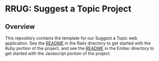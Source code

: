 # RRUG: Suggest a Topic Project

## Overview

This repository contains the template for our Suggest a Topic web application.  See the [README](rails/README.md) in the Rails directory to get started with the Ruby portion of the project, and see the [README](ember/README.md) in the Ember directory to get started with the Javascript portion of the project.

